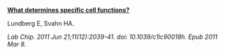 [**What determines specific cell functions?**](https://www.ncbi.nlm.nih.gov/pubmed/21384036)

Lundberg E, Svahn HA.

*Lab Chip. 2011 Jun 21;11(12):2039-41. doi: 10.1039/c1lc90018h. Epub 2011 Mar 8.*
